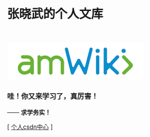 # 张晓武的个人文库

<br>

![欢迎访问个人csdn博客](amWiki/images/logo.png "欢迎使用amWiki！")  

### 哇！你又来学习了，真厉害！
—— **求学务实！**  

[ [个人csdn中心](https://blog.csdn.net/W_litttle) ]

